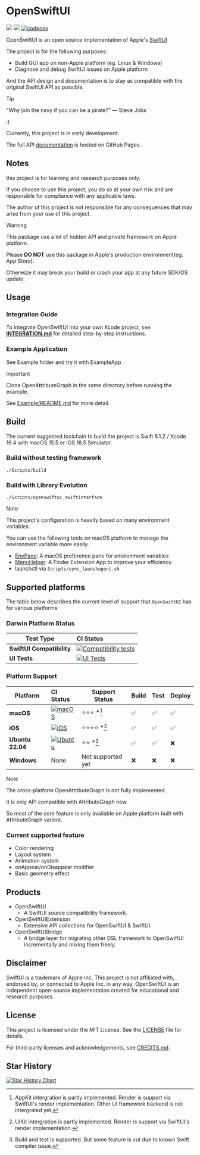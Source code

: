 # OpenSwiftUI

[![](https://img.shields.io/endpoint?url=https%3A%2F%2Fswiftpackageindex.com%2Fapi%2Fpackages%2FOpenSwiftUIProject%2FOpenSwiftUI%2Fbadge%3Ftype%3Dswift-versions)](https://swiftpackageindex.com/OpenSwiftUIProject/OpenSwiftUI) [![](https://img.shields.io/endpoint?url=https%3A%2F%2Fswiftpackageindex.com%2Fapi%2Fpackages%2FOpenSwiftUIProject%2FOpenSwiftUI%2Fbadge%3Ftype%3Dplatforms)](https://swiftpackageindex.com/OpenSwiftUIProject/OpenSwiftUI) [![codecov](https://codecov.io/gh/OpenSwiftUIProject/OpenSwiftUI/graph/badge.svg?token=S63P3YUCAJ)](https://codecov.io/gh/OpenSwiftUIProject/OpenSwiftUI)

OpenSwiftUI is an open source implementation of Apple's [SwiftUI](https://developer.apple.com/documentation/swiftui)

The project is for the following purposes:
- Build GUI app on non-Apple platform (eg. Linux & Windows)
- Diagnose and debug SwiftUI issues on Apple platform

And the API design and documentation is to stay as compatible with the original SwiftUI API as possible.

> [!TIP]
> "Why join the navy if you can be a pirate?" — Steve Jobs
>
> :)

Currently, this project is in early development.

The full API [documentation](https://openswiftuiproject.github.io/OpenSwiftUI/documentation/openswiftui/) is hosted on GitHub Pages.

## Notes

this project is for learning and research purposes only.

If you choose to use this project, you do so at your own risk and are responsible for compliance with any applicable laws.

The author of this project is not responsible for any consequences that may arise from your use of this project.

> [!WARNING]
> This package use a lot of hidden API and private framework on Apple platform.
>
> Please **DO NOT** use this package in Apple's production environment(eg. App Store).
> 
> Otherwize it may break your build or crash your app at any future SDK/OS update.

## Usage

### Integration Guide

To integrate OpenSwiftUI into your own Xcode project, see **[INTEGRATION.md](INTEGRATION.md)** for detailed step-by-step instructions.

### Example Application

See Example folder and try it with ExampleApp

> [!IMPORTANT]
> Clone OpenAttributeGraph in the same directory before running the example.
>
> See [Example/README.md](Example/README.md) for more detail.

## Build

The current suggested toolchain to build the project is Swift 6.1.2 / Xcode 16.4 with macOS 15.5 or iOS 18.5 Simulator.

### Build without testing framework

```
./Scripts/build
```

### Build with Library Evolution

```
./Scripts/openswiftui_swiftinterface
```

> [!NOTE]
> This project's configuration is heavily based on many environment variables.
>
> You can use the following tools on macOS platform to manage the environment variable more easily.
> 
> - [EnvPane](https://github.com/hschmidt/EnvPane/releases/): A macOS preference pane for environment variables
> - [MenuHelper](https://github.com/Kyle-Ye/MenuHelper/releases): A Finder Extension App to improve your efficiency.
> - launchctl via `Scripts/sync_launchagent.sh`

## Supported platforms

The table below describes the current level of support that `OpenSwiftUI` has
for various platforms:

### Darwin Platform Status

| **Test Type** | **CI Status** |
|-|:-|
| **SwiftUI Compatibility** | [![Compatibility tests](https://github.com/OpenSwiftUIProject/OpenSwiftUI/actions/workflows/compatibility_tests.yml/badge.svg)](https://github.com/OpenSwiftUIProject/OpenSwiftUI/actions/workflows/compatibility_tests.yml) |
| **UI Tests** | [![UI Tests](https://github.com/OpenSwiftUIProject/OpenSwiftUI/actions/workflows/uitests.yml/badge.svg)](https://github.com/OpenSwiftUIProject/OpenSwiftUI/actions/workflows/uitests.yml) |

### Platform Support

| **Platform** | **CI Status** | **Support Status** | Build | Test | Deploy |
|-|:-|-|-|-|-|
| **macOS** | [![macOS](https://github.com/OpenSwiftUIProject/OpenSwiftUI/actions/workflows/macos.yml/badge.svg)](https://github.com/OpenSwiftUIProject/OpenSwiftUI/actions/workflows/macos.yml) | ⭐️⭐️⭐️ *[^1] | ✅ | ✅ | ✅ |
| **iOS** | [![iOS](https://github.com/OpenSwiftUIProject/OpenSwiftUI/actions/workflows/ios.yml/badge.svg)](https://github.com/OpenSwiftUIProject/OpenSwiftUI/actions/workflows/ios.yml) | ⭐️⭐️⭐️⭐️ *[^2] | ✅ | ✅ | ✅ |
| **Ubuntu 22.04** | [![Ubuntu](https://github.com/OpenSwiftUIProject/OpenSwiftUI/actions/workflows/ubuntu.yml/badge.svg)](https://github.com/OpenSwiftUIProject/OpenSwiftUI/actions/workflows/ubuntu.yml) | ⭐️⭐️ *[^3] | ✅ | ✅ | ❌ |
| **Windows** | None | Not supported yet | ❌ | ❌ | ❌ |


[^1]: AppKit intergration is partly implemented. Render is support via SwiftUI's render implementation. Other UI framework backend is not intergrated yet.

[^2]: UIKit intergration is partly implemented. Render is support via SwiftUI's render implementation.

[^3]: Build and test is supported. But some feature is cut due to known Swift compiler issue.

[^4]: Build is supported. Test is not supported yet dut to upstream issue.

> [!NOTE]
> The cross-platform OpenAttributeGraph is not fully implemented.
>
> It is only API compatible with AttributeGraph now.
>
> So most of the core feature is only available on Apple platform built with
> AttributeGraph varient.

### Current supported feature

- Color rendering
- Layout system
- Animation system
- onAppear/onDisappear modifier
- Basic geometry effect

## Products

- OpenSwiftUI
    - A SwiftUI source compatibility framework.
- OpenSwiftUIExtension
    - Extensive API collections for OpenSwiftUI & SwiftUI.
- OpenSwiftUIBridge
    - A bridge layer for migrating other DSL framework to OpenSwiftUI incrementally and mixing them freely.

## Disclaimer

SwiftUI is a trademark of Apple Inc. This project is not affiliated with, endorsed by, or connected to Apple Inc. in any way. OpenSwiftUI is an independent open-source implementation created for educational and research purposes.

## License

This project is licensed under the MIT License. See the [LICENSE](LICENSE) file for details.

For third-party licenses and acknowledgements, see [CREDITS.md](CREDITS.md).

## Star History

<a href="https://star-history.com/#OpenSwiftUIProject/OpenSwiftUI&Date">
  <picture>
    <source media="(prefers-color-scheme: dark)" srcset="https://api.star-history.com/svg?repos=OpenSwiftUIProject/OpenSwiftUI&type=Date&theme=dark" />
    <source media="(prefers-color-scheme: light)" srcset="https://api.star-history.com/svg?repos=OpenSwiftUIProject/OpenSwiftUI&type=Date" />
    <img alt="Star History Chart" src="https://api.star-history.com/svg?repos=OpenSwiftUIProject/OpenSwiftUI&type=Date" />
  </picture>
</a>

